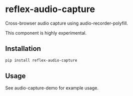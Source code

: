 # reflex-audio-capture

Cross-browser audio capture using audio-recorder-polyfill.

This component is highly experimental.

## Installation

```bash
pip install reflex-audio-capture
```

## Usage

See audio-capture-demo for example usage.